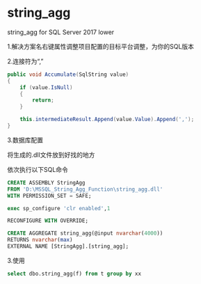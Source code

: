 # string_agg
 string_agg for SQL Server 2017 lower

1.解决方案名右键属性调整项目配置的目标平台调整，为你的SQL版本

2.连接符为“,”

```c#
public void Accumulate(SqlString value)
{
    if (value.IsNull)
    {
        return;
    }

    this.intermediateResult.Append(value.Value).Append(',');
}

```

3.数据库配置

将生成的.dll文件放到好找的地方

依次执行以下SQL命令

```sql
CREATE ASSEMBLY StringAgg 
FROM 'D:\MSSQL_String_Agg_Function\string_agg.dll'
WITH PERMISSION_SET = SAFE;

exec sp_configure 'clr enabled',1

RECONFIGURE WITH OVERRIDE;

CREATE AGGREGATE string_agg(@input nvarchar(4000))
RETURNS nvarchar(max)
EXTERNAL NAME [StringAgg].[string_agg];
```

3.使用

```sql
select dbo.string_agg(f) from t group by xx
```
